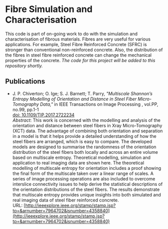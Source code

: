 # Fibre Simulation and Characterisation

This code is part of on-going work to do with the simulation and characterisation of fibrous materials. Fibres are very useful for various applications. For example, Steel Fibre Reinforced Concrete (SFRC) is stronger than conventional non-reinforced concrete. Also, the distribution of the fibres in steel fibre reinforced concrete can change the mechanical properties of the concrete. *The code for this project will be added to this repository shortly.*

## Publications

- J. P. Chiverton; O. Ige; S. J. Barnett; T. Parry, *"Multiscale Shannon’s Entropy Modelling of Orientation and Distance in Steel Fiber Micro-Tomography Data,"* in IEEE Transactions on Image Processing , vol.PP, no.99, pp.1-1  
[doi: 10.1109/TIP.2017.2722234](https://doi.org/10.1109/TIP.2017.2722234)  
_Abstract_: This work is concerned with the modelling and analysis of the orientation and distance between steel fibers in Xray Micro-Tomography (XCT) data. The advantage of combining both orientation and separation in a model is that it helps provide a detailed understanding of how the steel fibers are arranged, which is easy to compare. The developed models are designed to summarise the randomness of the orientation distribution of the steel fibers both locally and across an entire volume based on multiscale entropy. Theoretical modelling, simulation and application to real imaging data are shown here. The theoretical modelling of multiscale entropy for orientation includes a proof showing the final form of the multiscale taken over a linear range of scales. A series of image processing operations are also included to overcome interslice connectivity issues to help derive the statistical descriptions of the orientation distributions of the steel fibers. The results demonstrate that multiscale entropy provides unique insights into both simulated and real imaging data of steel fiber reinforced concrete.  
URL: [http://ieeexplore.ieee.org/stamp/stamp.jsp?tp=&arnumber=7964702&isnumber=4358840](http://ieeexplore.ieee.org/stamp/stamp.jsp?tp=&arnumber=7964702&isnumber=4358840)
